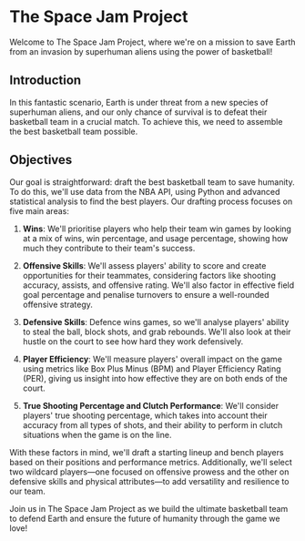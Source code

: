 # The Space Jam Project

Welcome to The Space Jam Project, where we're on a mission to save Earth from an invasion by superhuman aliens using the power of basketball!

## Introduction

In this fantastic scenario, Earth is under threat from a new species of superhuman aliens, and our only chance of survival is to defeat their basketball team in a crucial match. To achieve this, we need to assemble the best basketball team possible.

## Objectives

Our goal is straightforward: draft the best basketball team to save humanity. To do this, we'll use data from the NBA API, using Python and advanced statistical analysis to find the best players. Our drafting process focuses on five main areas:

1. **Wins**: We'll prioritise players who help their team win games by looking at a mix of wins, win percentage, and usage percentage, showing how much they contribute to their team's success.

2. **Offensive Skills**: We'll assess players' ability to score and create opportunities for their teammates, considering factors like shooting accuracy, assists, and offensive rating. We'll also factor in effective field goal percentage and penalise turnovers to ensure a well-rounded offensive strategy.

3. **Defensive Skills**: Defence wins games, so we'll analyse players' ability to steal the ball, block shots, and grab rebounds. We'll also look at their hustle on the court to see how hard they work defensively.

4. **Player Efficiency**: We'll measure players' overall impact on the game using metrics like Box Plus Minus (BPM) and Player Efficiency Rating (PER), giving us insight into how effective they are on both ends of the court.

5. **True Shooting Percentage and Clutch Performance**: We'll consider players' true shooting percentage, which takes into account their accuracy from all types of shots, and their ability to perform in clutch situations when the game is on the line.

With these factors in mind, we'll draft a starting lineup and bench players based on their positions and performance metrics. Additionally, we'll select two wildcard players—one focused on offensive prowess and the other on defensive skills and physical attributes—to add versatility and resilience to our team.

Join us in The Space Jam Project as we build the ultimate basketball team to defend Earth and ensure the future of humanity through the game we love!
